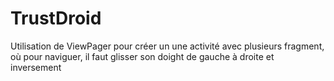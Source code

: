 # TrustDroid

Utilisation de ViewPager pour créer un une activité avec plusieurs fragment, où pour naviguer, il faut glisser son doight de gauche à droite et inversement
